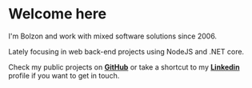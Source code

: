 
# Welcome here

I'm Bolzon and work with mixed software solutions since 2006.

Lately focusing in web back-end projects using NodeJS and .NET core.

Check my public projects on **[GitHub](https://github.com/bolzon)** or take a shortcut to my **[Linkedin](https://linkedin.com/in/alexandrebolzon)** profile if you want to get in touch.
